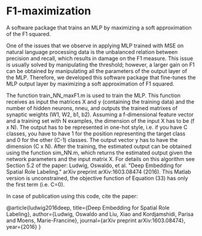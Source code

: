 # F1-maximization
A software package that trains an MLP by maximizing a soft approximation of the F1 squared.

One of the issues that we observe in applying MLP trained with MSE on natural language processing data is the unbalanced relation between precision and recall, which results in damage on the F1 measure. This issue is usually solved by manipulating the threshold; however, a larger gain on F1 can be obtained by manipulating all the parameters of the output layer of the MLP. Therefore, we developed this software package that fine-tunes the MLP output layer by maximizing a soft approximation of F1 squared.

The function train_NN_maxF1.m is used to train the MLP. This function receives as input the matrices X and y (containing the training data) and the number of hidden neurons, nneu, and outputs the trained matrixes of synaptic weights (W1, W2, b1, b2). Assuming a f-dimensional feature vector and a training set with N examples, the dimension of the input X has to be (f x N). The output has to be represented in one-hot style, i.e. if you have C classes, you have to have 1 for the position representing the target class and 0 for the other (C-1) classes. The output vector y has to have the dimension (C x N). After the training, the estimated output can be obtained using the function sim_NN.m, which returns the estimated output given the network parameters and the input matrix X. For details on this algorithm see Section 5.2 of the paper: Ludwig, Oswaldo, et al. "Deep Embedding for Spatial Role Labeling." arXiv preprint arXiv:1603.08474 (2016). This Matlab version is unconstrained, the objective function of Equation (33) has only the first term (i.e. C=0). 

In case of publication using this code, cite the paper:

@article{ludwig2016deep,
  title={Deep Embedding for Spatial Role Labeling},
  author={Ludwig, Oswaldo and Liu, Xiao and Kordjamshidi, Parisa and Moens, Marie-Francine},
  journal={arXiv preprint arXiv:1603.08474},
  year={2016}
}

